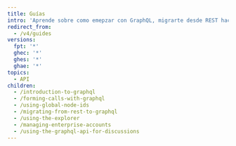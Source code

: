 ```yaml
---
title: Guías
intro: 'Aprende sobre como emepzar con GraphQL, migrarte desde REST hacia GraphQL, y cómo utilizar la API de GraphQL de GitHub para tareas diversas.'
redirect_from:
  - /v4/guides
versions:
  fpt: '*'
  ghec: '*'
  ghes: '*'
  ghae: '*'
topics:
  - API
children:
  - /introduction-to-graphql
  - /forming-calls-with-graphql
  - /using-global-node-ids
  - /migrating-from-rest-to-graphql
  - /using-the-explorer
  - /managing-enterprise-accounts
  - /using-the-graphql-api-for-discussions
---
```


